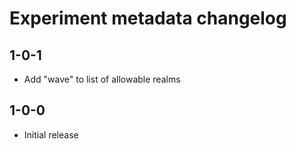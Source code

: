 # Experiment metadata changelog

## 1-0-1

* Add "wave" to list of allowable realms

## 1-0-0

* Initial release
